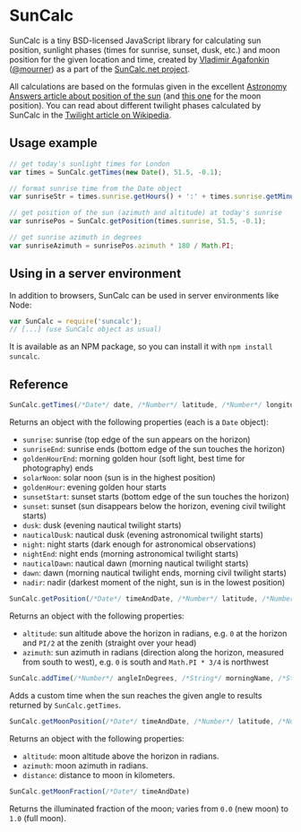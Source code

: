 SunCalc
=======

SunCalc is a tiny BSD-licensed JavaScript library for calculating sun position, sunlight phases (times for sunrise, sunset, dusk, etc.) and moon position for the given location and time, created by [Vladimir Agafonkin](http://agafonkin.com/en) ([@mourner](https://github.com/mourner)) as a part of the [SunCalc.net project](http://suncalc.net).

All calculations are based on the formulas given in the excellent [Astronomy Answers article about position of the sun](http://aa.quae.nl/en/reken/zonpositie.html) (and [this one](http://aa.quae.nl/en/reken/hemelpositie.html) for the moon position). You can read about different twilight phases calculated by SunCalc in the [Twilight article on Wikipedia](http://en.wikipedia.org/wiki/Twilight).

## Usage example

```javascript
// get today's sunlight times for London
var times = SunCalc.getTimes(new Date(), 51.5, -0.1);

// format sunrise time from the Date object
var sunriseStr = times.sunrise.getHours() + ':' + times.sunrise.getMinutes();

// get position of the sun (azimuth and altitude) at today's sunrise
var sunrisePos = SunCalc.getPosition(times.sunrise, 51.5, -0.1);

// get sunrise azimuth in degrees
var sunriseAzimuth = sunrisePos.azimuth * 180 / Math.PI;
```

## Using in a server environment

In addition to browsers, SunCalc can be used in server environments like Node:

```javascript
var SunCalc = require('suncalc');
// [...] (use SunCalc object as usual)
```

It is available as an NPM package, so you can install it with `npm install suncalc`.

## Reference

```javascript
SunCalc.getTimes(/*Date*/ date, /*Number*/ latitude, /*Number*/ longitude)
```

Returns an object with the following properties (each is a `Date` object):

 * `sunrise`: sunrise (top edge of the sun appears on the horizon)
 * `sunriseEnd`: sunrise ends (bottom edge of the sun touches the horizon)
 * `goldenHourEnd`: morning golden hour (soft light, best time for photography) ends
 * `solarNoon`: solar noon (sun is in the highest position)
 * `goldenHour`: evening golden hour starts
 * `sunsetStart`: sunset starts (bottom edge of the sun touches the horizon)
 * `sunset`: sunset (sun disappears below the horizon, evening civil twilight starts)
 * `dusk`: dusk (evening nautical twilight starts)
 * `nauticalDusk`: nautical dusk (evening astronomical twilight starts)
 * `night`: night starts (dark enough for astronomical observations)
 * `nightEnd`: night ends (morning astronomical twilight starts)
 * `nauticalDawn`: nautical dawn (morning nautical twilight starts)
 * `dawn`: dawn (morning nautical twilight ends, morning civil twilight starts)
 * `nadir`: nadir (darkest moment of the night, sun is in the lowest position)

```javascript
SunCalc.getPosition(/*Date*/ timeAndDate, /*Number*/ latitude, /*Number*/ longitude)
```

Returns an object with the following properties:

 * `altitude`: sun altitude above the horizon in radians, e.g. `0` at the horizon and `PI/2` at the zenith (straight over your head)
 * `azimuth`: sun azimuth in radians (direction along the horizon, measured from south to west), e.g. `0` is south and `Math.PI * 3/4` is northwest

```javascript
SunCalc.addTime(/*Number*/ angleInDegrees, /*String*/ morningName, /*String*/ eveningName)
```

Adds a custom time when the sun reaches the given angle to results returned by `SunCalc.getTimes`.

```javascript
SunCalc.getMoonPosition(/*Date*/ timeAndDate, /*Number*/ latitude, /*Number*/ longitude)
```

Returns an object with the following properties:

 * `altitude`: moon altitude above the horizon in radians.
 * `azimuth`: moon azimuth in radians.
 * `distance`: distance to moon in kilometers.

```javascript
SunCalc.getMoonFraction(/*Date*/ timeAndDate)
```

Returns the illuminated fraction of the moon; varies from `0.0` (new moon) to `1.0` (full moon).
